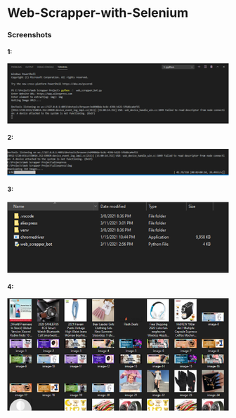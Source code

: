 # Web-Scrapper-with-Selenium

<h3>Screenshots</h3>
<h4>1:</h4>

![ss](https://github.com/MustafaPatharia/Web-Scrapper-with-Selenium/blob/master/screenshots/SS-1.PNG)
<h4>2:</h4>

![](https://github.com/MustafaPatharia/Web-Scrapper-with-Selenium/blob/master/screenshots/SS-2.PNG)
<h4>3:</h4>

![](https://github.com/MustafaPatharia/Web-Scrapper-with-Selenium/blob/master/screenshots/SS-3.PNG)
<h4>4:</h4>

![](https://github.com/MustafaPatharia/Web-Scrapper-with-Selenium/blob/master/screenshots/SS-4.PNG)
